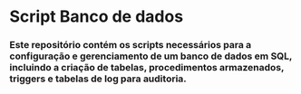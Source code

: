 # Script Banco de dados

### Este repositório contém os scripts necessários para a configuração e gerenciamento de um banco de dados em SQL, incluindo a criação de tabelas, procedimentos armazenados, triggers e tabelas de log para auditoria.

